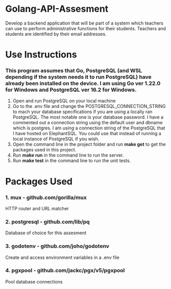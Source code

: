 # Golang-API-Assesment

Develop a backend application that will be part of a system which teachers can use to perform administrative functions for their students. Teachers and students are identified by their email addresses.

# Use Instructions

### This program assumes that Go, PostgreSQL (and WSL depending if the system needs it to run PostgreSQL) have already been installed on the device. I am using Go ver 1.22.0 for Windows and PostgreSQL ver 16.2 for Windows.

1. Open and run PostgreSQL on your local machine
2. Go to the .env file and change the POSTGRESQL_CONNECTION_STRING to mach your database specifications if you are using a locally ran PostgreSQL. The most notable one is your database password. I have a commented out a connection string using the default user and dbname which is postgres. I am using a connection string of the PostgreSQL that I have hosted on ElephantSQL. You could use that instead of running a local instance of PostgreSQL if you wish.
3. Open the command line in the project folder and run **make get** to get the packages used in this project.
4. Run **make run** in the command line to run the server.
5. Run **make test** in the command line to run the unit tests.

# Packages Used

### 1. mux - github.com/gorilla/mux

HTTP router and URL matcher

### 2. postgresql - github.com/lib/pq

Database of choice for this assesment

### 3. godotenv - github.com/joho/godotenv

Create and access environment variables in a .env file

### 4. pgxpool - github.com/jackc/pgx/v5/pgxpool

Pool database connections
